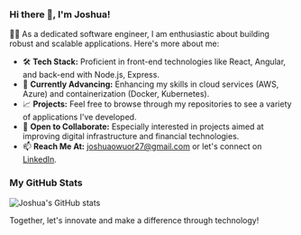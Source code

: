 ### Hi there 👋, I'm Joshua!

👨‍💻 As a dedicated software engineer, I am enthusiastic about building robust and scalable applications. Here's more about me:

- 🛠️ **Tech Stack:** Proficient in front-end technologies like React, Angular, and back-end with Node.js, Express.
- 🌱 **Currently Advancing:** Enhancing my skills in cloud services (AWS, Azure) and containerization (Docker, Kubernetes).
- 📈 **Projects:** Feel free to browse through my repositories to see a variety of applications I’ve developed.
- 🤝 **Open to Collaborate:** Especially interested in projects aimed at improving digital infrastructure and financial technologies.
- 📫 **Reach Me At:** [joshuaowuor27@gmail.com](mailto:joshuaowuor27@gmail.com) or let's connect on [LinkedIn](https://www.linkedin.com/in/joshua-ouma-bb284211a/).

### My GitHub Stats
![Joshua's GitHub stats](https://github-readme-stats.vercel.app/api?username=joshua360&show_icons=true&theme=calm)

Together, let's innovate and make a difference through technology!





